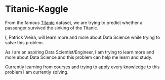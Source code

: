 # Titanic-Kaggle

From the famous [Titanic](https://www.kaggle.com/c/titanic) dataset, we are trying to predict whether a passenger survived the sinking of the Titanic.

I, Patrick Vieira, will learn more and more about Data Science while trying to solve this problem.

As I am an aspiring Data Scientist/Engineer, I am trying to learn more and more about Data Science and this problem can help me learn and study.

Currently learning from courses and trying to apply every knowledge to this problem I am currently solving.